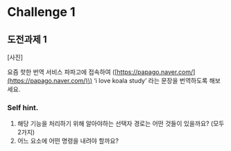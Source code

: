 # Challenge 1

## 도전과제 1

\[사진\]

요즘 핫한 번역 서비스 파파고에 접속하여 \([https://papago.naver.com/](https://papago.naver.com/)\) ‘i love koala study’ 라는 문장을 번역하도록 해보세요.

### Self hint.

1. 해당 기능을 처리하기 위해 알아야하는 선택자 경로는 어떤 것들이 있을까요? \(모두 2가지\)
2. 어느 요소에 어떤 명령을 내려야 할까요?

